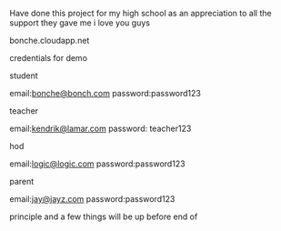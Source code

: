 Have done this project for my high school as an appreciation to all the support they gave me i love you guys



bonche.cloudapp.net

 credentials for demo 



student 

email:bonche@bonch.com
password:password123



teacher

email:kendrik@lamar.com
password: teacher123

hod

email:logic@logic.com 
password:password123


parent 

email:jay@jayz.com
password:password123

principle and a few things will be up before end of 
